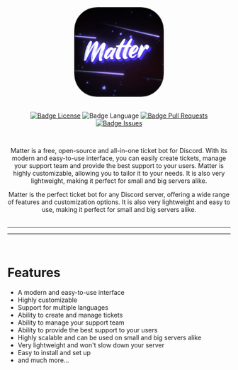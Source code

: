 <div align = center>

<img src=".github/resources/matter.gif" width="200" height="200" alt="banner" style="border:1px solid black; border-radius: 25%;">

<br>
<br>

<!-- ![Badge Workflow] -->
[![Badge License]][License]
![Badge Language]
[![Badge Pull Requests]][Pull Requests]
[![Badge Issues]][Issues]<br>

<br>

Matter is a free, open-source and all-in-one ticket bot for Discord. With its modern and easy-to-use interface, you can easily create tickets, manage your support team and provide the best support to your users. Matter is highly customizable, allowing you to tailor it to your needs. It is also very lightweight, making it perfect for small and big servers alike.

Matter is the perfect ticket bot for any Discord server, offering a wide range of features and customization options. It is also very lightweight and easy to use, making it perfect for small and big servers alike.
<br>
<br>

---

<!-- **[<kbd> <br> Install <br> </kbd>][Install]**
**[<kbd> <br> Quick Start <br> </kbd>][Quick Start]**
**[<kbd> <br> Configure <br> </kbd>][Configure]**
**[<kbd> <br> Contribute <br> </kbd>][Contribute]** -->

---

<br>

</div>

# Features

- A modern and easy-to-use interface
- Highly customizable
- Support for multiple languages
- Ability to create and manage tickets
- Ability to manage your support team
- Ability to provide the best support to your users
- Highly scalable and can be used on small and big servers alike
- Very lightweight and won't slow down your server
- Easy to install and set up
- and much more...

<br>
<br>

</div>

<!-- # Special Thanks

<br>

**[wlroots]** - *For powering Matter in the past*

**[tinywl]** - *For showing how 2 do stuff*

**[Sway]** - *For showing how 2 do stuff the overkill way*

**[Vivarium]** - *For showing how 2 do stuff the simple way*

**[dwl]** - *For showing how 2 do stuff the hacky way*

**[Wayfire]** - *For showing how 2 do some graphics stuff* -->

<!----------------------------------------------------------------------------->

<!-- [Configure]: https://wiki.Matter.org/Configuring/Configuring-Matter/ -->

[Pull Requests]: https://github.com/kaeeraa/Matter/pulls
[Issues]: https://github.com/kaeeraa/Matter/issues

<!-- [Contribute]: https://wiki.Matter.org/Contributing-and-Debugging/
[Install]: https://wiki.Matter.org/Getting-Started/Installation/
[Quick Start]: https://wiki.Matter.org/Getting-Started/Master-Tutorial/ -->
[License]: LICENSE

<!----------------------------------{ Thanks }--------------------------------->

<!-- [Vivarium]: https://github.com/inclement/vivarium
[WlRoots]: https://gitlab.freedesktop.org/wlroots/wlroots
[Wayfire]: https://github.com/WayfireWM/wayfire
[TinyWl]: https://gitlab.freedesktop.org/wlroots/wlroots/-/blob/master/tinywl/tinywl.c
[Sway]: https://github.com/swaywm/sway
[DWL]: https://codeberg.org/dwl/dwl -->

<!----------------------------------{ Images }--------------------------------->

<!-- [Preview A]: https://i.ibb.co/C1yTb0r/falf.png
[Preview B]: https://linfindel.github.io/cdn/Matter-preview-b.png
[Preview C]: https://i.ibb.co/B3GJg28/20221126-20h53m26s-grim.png -->

<!----------------------------------{ Badges }--------------------------------->

<!-- [Badge Workflow]: https://github.com/kaeeraa/Matter/actions/workflows/ci.yaml/badge.svg -->

[Badge Issues]: https://img.shields.io/github/issues/kaeeraa/Matter
[Badge Pull Requests]: https://img.shields.io/github/issues-pr/kaeeraa/Matter
[Badge Language]: https://img.shields.io/github/languages/top/kaeeraa/Matter
[Badge License]: https://img.shields.io/github/license/kaeeraa/Matter

<!-- actually stoled readme from https://github.com/kaeeraa/Matter , thanks u  -->